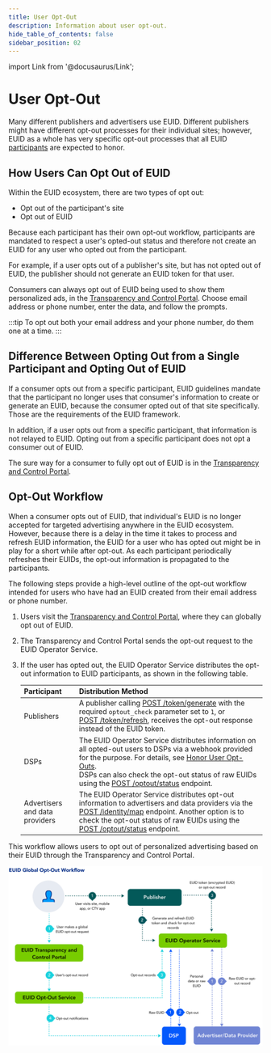 ```yaml
---
title: User Opt-Out
description: Information about user opt-out.
hide_table_of_contents: false
sidebar_position: 02
---
```


import Link from '@docusaurus/Link';

# User Opt-Out

Many different publishers and advertisers use EUID. Different publishers might have different opt-out processes for their individual sites; however, EUID as a whole has very specific opt-out processes that all EUID [participants](../overviews/participants-overview.md#euid-external-participants) are expected to honor.

## How Users Can Opt Out of EUID

Within the EUID ecosystem, there are two types of opt out:
- Opt out of the participant's site
- Opt out of EUID

Because each participant has their own opt-out workflow, participants are mandated to respect a user's opted-out status and therefore not create an EUID for any user who opted out from the participant.

For example, if a user opts out of a publisher's site, but has not opted out of EUID, the publisher should not generate an EUID token for that user.

Consumers can always opt out of EUID being used to show them personalized ads, in the [Transparency and Control Portal](https://www.transparentadvertising.eu/). Choose email address or phone number, enter the data, and follow the prompts.

:::tip
To opt out both your email address and your phone number, do them one at a time.
:::

## Difference Between Opting Out from a Single Participant and Opting Out of EUID

If a consumer opts out from a specific participant, EUID guidelines mandate that the participant no longer uses that consumer's information to create or generate an EUID, because the consumer opted out of that site specifically. Those are the requirements of the EUID framework.

In addition, if a user opts out from a specific participant, that information is not relayed to EUID. Opting out from a specific participant does not opt a consumer out of EUID.

The sure way for a consumer to fully opt out of EUID is in the [Transparency and Control Portal](https://www.transparentadvertising.eu/).

## Opt-Out Workflow

When a consumer opts out of EUID, that individual's EUID is no longer accepted for targeted advertising anywhere in the EUID ecosystem. However, because there is a delay in the time it takes to process and refresh EUID information, the EUID for a user who has opted out might be in play for a short while after opt-out. As each participant periodically refreshes their EUIDs, the opt-out information is propagated to the participants.

The following steps provide a high-level outline of the opt-out workflow intended for users who have had an EUID created from their email address or phone number.

1. Users visit the [Transparency and Control Portal](https://www.transparentadvertising.eu/), where they can globally opt out of EUID.
2. The Transparency and Control Portal sends the opt-out request to the EUID <Link href="../ref-info/glossary-uid#gl-operator-service">Operator Service</Link>.
3. If the user has opted out, the EUID Operator Service distributes the opt-out information to EUID participants, as shown in the following table.

   | Participant | Distribution Method |
   | :--- | :--- | 
   | Publishers | A publisher calling [POST&nbsp;/token/generate](../endpoints/post-token-generate.md) with the required `optout_check` parameter set to `1`, or [POST&nbsp;/token/refresh](../endpoints/post-token-refresh.md), receives the opt-out response instead of the EUID token. |
   | DSPs | The EUID Operator Service distributes information on all opted-out users to DSPs via a webhook provided for the purpose. For details, see [Honor User Opt-Outs](../guides/dsp-guide#honor-user-opt-outs).<br/>DSPs can also check the opt-out status of raw EUIDs using the [POST&nbsp;/optout/status](../endpoints/post-optout-status.md) endpoint. |
   | Advertisers and data providers | The EUID Operator Service distributes opt-out information to advertisers and data providers via the [POST&nbsp;/identity/map](../endpoints/post-identity-map.md) endpoint. Another option is to check the opt-out status of raw EUIDs using the [POST&nbsp;/optout/status](../endpoints/post-optout-status.md) endpoint. |

This workflow allows users to opt out of personalized advertising based on their EUID through the Transparency and Control Portal.

![User Trust Workflow](images/EUIDGlobalOptoutWorkflow.svg)
